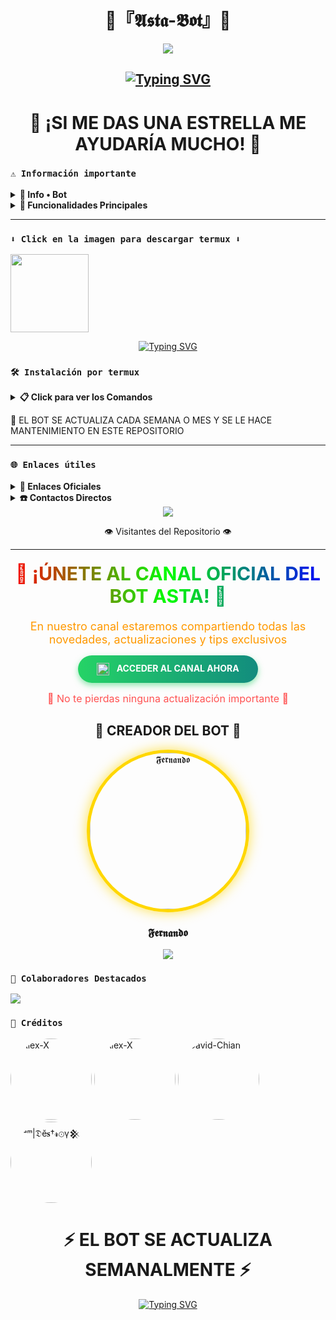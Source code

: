 <h1 align="center">👑『𝕬𝖘𝖙𝖆-𝕭𝖔𝖙』👑</h1>

<p align="center">
 <img src= "https://blogger.googleusercontent.com/img/b/R29vZ2xl/AVvXsEgwEyPc2ZcSJLv1nKjMoNcqTD_PZl1Zk9ujraVrJSEw_efKhnurC6XGA6VOj73W-ygzfgfou1-g_3EzCX41BCiLXPvTjcIUy4BL78F9l9MuQlWAIg4E3DjO-Kx-qO-yIIhkOyeYaqDeyx8MW4EusFhzDUqID_Pk2RRUWhDfHErCquK71DBo9v4BhRjtXBNt/s736/b63bb3b9-7464-494f-937f-9aa4394cb124.jpg">
</p>

<div align="center">
  <h2>
    <a href="#">
      <img src="https://readme-typing-svg.herokuapp.com?font=Russo+One&weight=700&size=30&duration=4000&pause=1000&color=00FF00&width=435&center=true&vCenter=true&random=false&width=435&lines=✨+ESTE+ES+EL+MEJOR+BOT+DE+WHATSAPP+✨;🔥+ASTA-BOT+PREMIUM+🔥;💫+VELOCIDAD+Y+ESTABILIDAD+💫" alt="Typing SVG" />
    </a>
  </h2>
</div>

<h1 align="center">🌟 ¡SI ME DAS UNA ESTRELLA ME AYUDARÍA MUCHO! 🌟</h1>


### **`⚠️ Información importante`**

<details>
 <summary><b>🔱 Info • Bot</b></summary>

* Este proyecto **no está afiliado de ninguna manera** con `WhatsApp`, `Inc. WhatsApp` es una marca registrada de `WhatsApp LLC`, y este bot es un **desarrollo independiente** que **no tiene ninguna relación oficial con la compañía**.
</details>

<details>
 <summary><b>🚀 Funcionalidades Principales</b></summary>

> Bot en desarrollo. Si presenta alguna falla, reportar al creador para darle una solución óptima.

- [x] 🎙️ Interacción con voz y texto
- [x] ⚙️ Configuración de grupo avanzada
- [x] 🛡️ Protección: antidelete, antilink, antispam, etc.
- [x] 🎉 Bienvenida personalizada con imágenes
- [x] 🎯 Juegos interactivos: tictactoe, mate, etc.
- [x] 🤖 Chatbot inteligente (simsimi)
- [x] 💬 Sistema de autoresponder personalizable
- [x] 🔥 Crear stickers HD de image/video/gif/url
- [x] 👾 SubBot multidispositivo (Jadibot)
- [x] 🔎 Buscador Google optimizado
- [x] ⚔️ Juego RPG con niveles y misiones
- [x] 🎨 Editor de imágenes para personalización
- [x] 📲 Descarga de música y video de YouTube en alta calidad
- [ ] 💎 Más funciones premium en desarrollo...

</details>

---

### **`⬇️ Click en la imagen para descargar termux ⬇️`**
<a
href="https://www.mediafire.com/file/llugt4zgj7g3n3u/com.termux_1020.apk/file"><img src="https://qu.ax/finc.jpg" height="125px"></a> 

<div align="center">
  <a href="https://git.io/typing-svg"><img src="https://readme-typing-svg.herokuapp.com?font=Fira+Code&weight=800&size=25&pause=1000&color=F70000&width=435&center=true&random=false&width=435&lines=%E2%9A%A1%EF%B8%8F+INSTALACI%C3%93N+R%C3%81PIDA+%E2%9A%A1%EF%B8%8F;%F0%9F%94%A5+SIGUE+LOS+PASOS+%F0%9F%94%A5" alt="Typing SVG" /></a>
</div>

### **`🛠️ Instalación por termux`**

<details>
 <summary><b>📋 Click para ver los Comandos </b></summary>

### **🔰 Instalación manual por termux**
> Nota: Copie y pegue los comandos en termux uno por uno.
```bash
termux-setup-storage
```

```bash
apt update && apt upgrade && pkg install -y git nodejs ffmpeg imagemagick yarn
```

```bash
git clone https://github.com/Fer280809/Asta_bot && cd Asta_bot
```

```bash
yarn install
```

```bash
npm install
```

```bash
npm update
```

```bash
npm start
```

> Si aparece (Y/I/N/O/D/Z) [default=N] ? use la letra "y" + "ENTER" para continuar con la instalación

### **🔄 Activar en caso de detenerse en termux**

> Si después de instalar el bot en Termux se detiene (pantalla en blanco, pérdida de conexión a Internet, reinicio del dispositivo), sigue estos pasos:

❒ Abre Termux y navega al directorio del bot:
   
   ```bash
    cd Asta_bot
   ```

❒ Inicia el bot nuevamente:
  
   ```bash
    npm start
   ```

### **👑 Volverte owner del Bot**

> Si después de instalar el bot en Termux y iniciar la sesión del bot deseas poner tu número en la lista de owner, usa este comando:

   ```bash
    cd Asta_bot && nano settings.js
   ```

</details>

📢 EL BOT SE ACTUALIZA CADA SEMANA O MES Y SE LE HACE MANTENIMIENTO EN ESTE REPOSITORIO

---
### **`🌐 Enlaces útiles`**

<details>
 <summary><b>🚀 Enlaces Oficiales </b></summary>

 * ⭐ Canal Oficial  [`¡ÚNETE AHORA!`](https://whatsapp.com/channel/0029VbAoYE99hXF1wm3zmQ21)
* 💫 Grupo Oficial [`¡ÚNETE AHORA!`](https://chat.whatsapp.com/JONU3lLJhCf0JgCuL13gwk)
* 🌟 Comunidad Oficial [`¡ÚNETE AHORA!`](https://chat.whatsapp.com/JONU3lLJhCf0JgCuL13gwk)
</details>

<details>
<summary><b>☎️ Contactos Directos</b></summary>

* 📲 WhatsApp: [`CONTÁCTANOS`](https:/Wa.me/524181450063)
* 🔥 Solicita bot oficial: [`CONTÁCTANOS`](https://wa.me/527461177130)

</details>

<div align="center">
  <img src="https://profile-counter.glitch.me/Fer280809/count.svg" />
  <p>👁️ Visitantes del Repositorio 👁️</p>
</div>

---

<div align="center">
  <h2 style="background: linear-gradient(to right, #FF0000, #00FF00, #0000FF); -webkit-background-clip: text; -webkit-text-fill-color: transparent; font-size: 30px; font-weight: bold; margin: 20px 0;">📢 ¡ÚNETE AL CANAL OFICIAL DEL BOT ASTA! 📢</h2>
  
  <p style="color: #FF9900; font-size: 18px; margin-bottom: 15px;">En nuestro canal estaremos compartiendo todas las novedades, actualizaciones y tips exclusivos</p>
  
  <a href="https://whatsapp.com/channel/0029VbAoYE99hXF1wm3zmQ21" style="display: inline-block; background: linear-gradient(to right, #25D366, #128C7E); color: white; font-weight: bold; padding: 12px 30px; text-decoration: none; border-radius: 30px; box-shadow: 0 4px 10px rgba(37, 211, 102, 0.5); transition: all 0.3s ease;">
    <img src="https://upload.wikimedia.org/wikipedia/commons/thumb/6/6b/WhatsApp.svg/768px-WhatsApp.svg.png" height="20px" style="vertical-align: middle; margin-right: 8px;">
    ACCEDER AL CANAL AHORA
  </a>
  
  <p style="color: #FF5252; font-size: 16px; margin-top: 15px;">💎 No te pierdas ninguna actualización importante 💎</p>
</div>

<div align="center">
  <h2>👑 CREADOR DEL BOT 👑</h2>
  <a href="https://github.com/Fer280809">
    <img src="https://github.com/Fer280809.png" width="250" height="250" alt="𝕱𝖊𝖗𝖓𝖆𝖓𝖉𝖔" style="border-radius: 50%; border: 5px solid gold; box-shadow: 0 0 20px rgba(255, 215, 0, 0.7);">
  </a>
  <h3>𝕱𝖊𝖗𝖓𝖆𝖓𝖉𝖔</h3>
  <a href="https://github.com/Fer280809">
    <img src="https://img.shields.io/badge/GitHub-%23121011.svg?style=for-the-badge&logo=github&logoColor=white">
  </a>
</div>

### **`🌟 Colaboradores Destacados`**
<a href="https://github.com/Fer280809/Asta_bot/graphs/contributors">
<img src="https://contrib.rocks/image?repo=Fer280809/Asta_bot" /> 
</a>

### **`🙏 Créditos`**
<a href="https://github.com/edward-1738" style="display:inline-block; text-decoration: none;">
    <img src="https://github.com/edward-1738.png" width="130" height="130" alt="Alex-X" style="border-radius: 50%;"/>
</a>
<a href="https://github.com/DevAlexJs" style="display:inline-block; text-decoration: none;">
    <img src="https://github.com/DevAlexJs.png" width="130" height="130" alt="Alex-X" style="border-radius: 50%;"/>
</a>
<a href="https://github.com/David-Chian" style="display:inline-block; margin-right: 10px; text-decoration: none;">
    <img src="https://github.com/David-Chian.png" width="130" height="130" alt="David-Chian" style="border-radius: 50%;"/>
</a>
</a>
<a href="https://github.com/The-King-Destroy" style="display:inline-block; margin-right: 10px; text-decoration: none;">
    <img src="https://github.com/The-King-Destroy.png" width="130" height="130" alt="ⁱᵃᵐ|𝔇ĕ𝐬†𝓻⊙γ𒆜" style="border-radius: 50%;"/>
</a>


<h1 align="center">⚡ EL BOT SE ACTUALIZA SEMANALMENTE ⚡</h1>

<div align="center">
  <a href="https://git.io/typing-svg"><img src="https://readme-typing-svg.herokuapp.com?font=Russo+One&weight=800&size=28&pause=1000&color=F7DE00&width=650&center=true&vCenter=true&random=false&width=650&lines=%F0%9F%94%A5+MANT%C3%89N+TU+BOT+SIEMPRE+ACTUALIZADO+%F0%9F%94%A5;%E2%AD%90+NUEVAS+FUNCIONES+CADA+SEMANA+%E2%AD%90;%F0%9F%9A%80+S%C3%8DGUENOS+EN+EL+CANAL+PARA+NOVEDADES+%F0%9F%9A%80" alt="Typing SVG" /></a>
</div>
